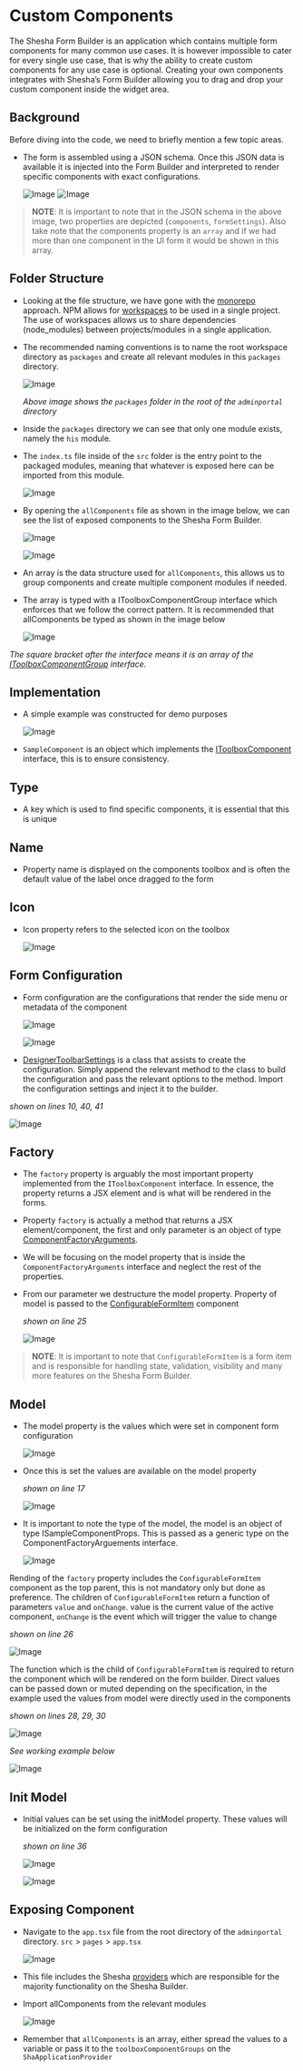 # Custom Components

The Shesha Form Builder is an application which contains multiple form components for many common use cases. It is however impossible to cater for every single use case, that is why the ability to create custom components for any use case is optional. Creating your own components integrates with Shesha’s Form Builder allowing you to drag and drop your custom component inside the widget area.

## Background

Before diving into the code, we need to briefly mention a few topic areas.

- The form is assembled using a JSON schema. Once this JSON data is available it is injected into the Form Builder and interpreted to render specific components with exact configurations.

  ![Image](./images/figure1.png)
  ![Image](./images/figure2.png)

> **NOTE**: It is important to note that in the JSON schema in the above image, two properties are depicted (`components`, `formSettings`). Also take note that the components property is an `array` and if we had more than one component in the UI form it would be shown in this array.

## Folder Structure

- Looking at the file structure, we have gone with the [monorepo](https://monorepo.tools/) approach. NPM allows for [workspaces](https://dev.to/ynwd/how-to-create-react-monorepo-with-npm-workspace-webpack-and-create-react-app-2dhn) to be used in a single project. The use of workspaces allows us to share dependencies (node_modules) between projects/modules in a single application.
- The recommended naming conventions is to name the root workspace directory as `packages` and create all relevant modules in this `packages` directory.

  ![Image](./images/figure3.png)

  _Above image shows the `packages` folder in the root of the `adminportal` directory_

- Inside the `packages` directory we can see that only one module exists, namely the `his` module.
- The `index.ts` file inside of the `src` folder is the entry point to the packaged modules, meaning that whatever is exposed here can be imported from this module.

  ![Image](./images/figure4.png)

- By opening the `allComponents` file as shown in the image below, we can see the list of exposed components to the Shesha Form Builder.
  <!-- figure 5 -->

  ![Image](./images/figure5.png)
  <!-- figure 7 -->

  ![Image](./images/figure7.png)

- An array is the data structure used for `allComponents`, this allows us to group components and create multiple component modules if needed.
- The array is typed with a IToolboxComponentGroup interface which enforces that we follow the correct pattern. It is recommended that allComponents be typed as shown in the image below
  <!-- figure 5 -->
  ![Image](./images/figure5.png)

_The square bracket after the interface means it is an array of the [IToolboxComponentGroup](https://github.com/shesha-io/shesha-framework/blob/d4959da52f3285067f3269d7f9a14a0259281afb/shesha-reactjs/src/interfaces/formDesigner.ts) interface._

## Implementation

- A simple example was constructed for demo purposes
  <!-- figure 6 -->

  ![Image](./images/figure6.png)

- `SampleComponent` is an object which implements the [IToolboxComponent](https://github.com/shesha-io/shesha-framework/blob/d4959da52f3285067f3269d7f9a14a0259281afb/shesha-reactjs/src/interfaces/formDesigner.ts) interface, this is to ensure consistency.

## Type

- A key which is used to find specific components, it is essential that this is unique

## Name

- Property name is displayed on the components toolbox and is often the default value of the label once dragged to the form

## Icon

- Icon property refers to the selected icon on the toolbox

  <!-- figure 7 -->

  ![Image](./images/figure7.png)

## Form Configuration

- Form configuration are the configurations that render the side menu or metadata of the component

  <!-- figure 8 -->

  ![Image](./images/figure8.png)
  <!-- figure 9 -->

  ![Image](./images/figure9.png)

- [DesignerToolbarSettings](https://github.com/shesha-io/shesha-framework/blob/d4959da52f3285067f3269d7f9a14a0259281afb/shesha-reactjs/src/interfaces/toolbarSettings.ts) is a class that assists to create the configuration. Simply append the relevant method to the class to build the configuration and pass the relevant options to the method. Import the configuration settings and inject it to the builder.

_shown on lines 10, 40, 41_

  <!-- figure 6 -->

![Image](./images/figure6.png)

## Factory

- The `factory` property is arguably the most important property implemented from the `IToolboxComponent` interface. In essence, the property returns a JSX element and is what will be rendered in the forms.
- Property `factory` is actually a method that returns a JSX element/component, the first and only parameter is an object of type [ComponentFactoryArguments](https://github.com/shesha-io/shesha-framework/blob/d4959da52f3285067f3269d7f9a14a0259281afb/shesha-reactjs/src/interfaces/formDesigner.ts).
- We will be focusing on the model property that is inside the `ComponentFactoryArguments` interface and neglect the rest of the properties.
- From our parameter we destructure the model property. Property of model is passed to the [ConfigurableFormItem](https://github.com/shesha-io/shesha-framework/blob/d4959da52f3285067f3269d7f9a14a0259281afb/shesha-reactjs/src/components/formDesigner/components/formItem.tsx) component

    <!-- figure 6 -->

  _shown on line 25_

  ![Image](./images/figure6.png)

> **NOTE**: It is important to note that `ConfigurableFormItem` is a form item and is responsible for handling state, validation, visibility and many more features on the Shesha Form Builder.

## Model

- The model property is the values which were set in component form configuration

  <!-- figure 8 -->

  ![Image](./images/figure8.png)

- Once this is set the values are available on the model property
  <!-- figure 6 -->

  _shown on line 17_

  ![Image](./images/figure6.png)

- It is important to note the type of the model, the model is an object of type ISampleComponentProps. This is passed as a generic type on the ComponentFactoryArguements interface.

  <!-- figure 10 -->

  ![Image](./images/figure10.png)

Rending of the `factory` property includes the `ConfigurableFormItem` component as the top parent, this is not mandatory only but done as preference. The children of `ConfigurableFormItem` return a function of parameters `value` and `onChange`. value is the current value of the active component, `onChange` is the event which will trigger the value to change

  <!-- figure 6 -->

_shown on line 26_

![Image](./images/figure6.png)

The function which is the child of `ConfigurableFormItem` is required to return the component which will be rendered on the form builder. Direct values can be passed down or muted depending on the specification, in the example used the values from model were directly used in the components

  <!-- figure 6 -->

_shown on lines 28, 29, 30_

![Image](./images/figure6.png)

_See working example below_

  <!-- figure 7 -->

![Image](./images/figure7.png)

## Init Model

- Initial values can be set using the initModel property. These values will be initialized on the form configuration

    <!-- figure 6 -->

  _shown on line 36_

  ![Image](./images/figure6.png)
  <!-- figure 8 -->

  ![Image](./images/figure8.png)

## Exposing Component

- Navigate to the `app.tsx` file from the root directory of the `adminportal` directory. `src` > `pages` > `app.tsx`
  <!-- figure 11 -->

  ![Image](./images/figure11.png)

- This file includes the Shesha [providers](https://react-redux.js.org/api/provider) which are responsible for the majority functionality on the Shesha Builder.
- Import allComponents from the relevant modules
  <!-- figure 7 -->

  ![Image](./images/figure7.png)

- Remember that `allComponents` is an array, either spread the values to a variable or pass it to the `toolboxComponentGroups` on the `ShaApplicationProvider`
